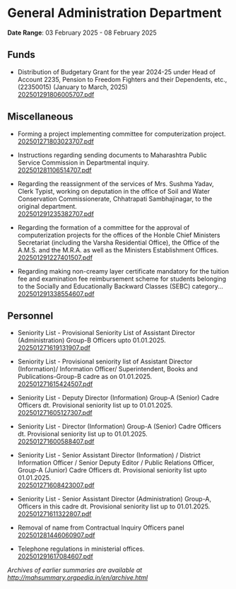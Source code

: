 # General Administration Department

**Date Range**: 03 February 2025 - 08 February 2025


## Funds
- Distribution of Budgetary Grant for the year 2024-25 under Head of Account 2235, Pension to Freedom Fighters and their Dependents, etc., (22350015) (January to March, 2025)\
  [202501291806005707.pdf](https://gr.maharashtra.gov.in/Site/Upload/Government%20Resolutions/English/202501291806005707.pdf)

## Miscellaneous
- Forming a project implementing committee for computerization project.\
  [202501271803023707.pdf](https://gr.maharashtra.gov.in/Site/Upload/Government%20Resolutions/English/202501271803023707.....pdf)

- Instructions regarding sending documents to Maharashtra Public Service Commission in Departmental inquiry.\
  [202501281106514707.pdf](https://gr.maharashtra.gov.in/Site/Upload/Government%20Resolutions/English/202501281106514707.pdf)

- Regarding the reassignment of the services of Mrs. Sushma Yadav, Clerk Typist, working on deputation in the office of Soil and Water Conservation Commissionerate, Chhatrapati Sambhajinagar, to the original department.\
  [202501291235382707.pdf](https://gr.maharashtra.gov.in/Site/Upload/Government%20Resolutions/English/202501291235382707.pdf)

- Regarding the formation of a committee for the approval of computerization projects for the offices of the Honble Chief Ministers Secretariat (including the Varsha Residential Office), the Office of the A.M.S. and the M.R.A. as well as the Ministers Establishment Offices.\
  [202501291227401507.pdf](https://gr.maharashtra.gov.in/Site/Upload/Government%20Resolutions/English/202501291227401507.pdf)

- Regarding making non-creamy layer certificate mandatory for the tuition fee and examination fee reimbursement scheme for students belonging to the Socially and Educationally Backward Classes (SEBC) category...\
  [202501291338554607.pdf](https://gr.maharashtra.gov.in/Site/Upload/Government%20Resolutions/English/202501291338554607.pdf)

## Personnel
- Seniority List - Provisional Seniority List of Assistant Director (Administration) Group-B Officers upto 01.01.2025.\
  [202501271619131907.pdf](https://gr.maharashtra.gov.in/Site/Upload/Government%20Resolutions/English/202501271619131907.pdf)

- Seniority List - Provisional seniority list of Assistant Director (Information)/ Information Officer/ Superintendent, Books and Publications-Group-B cadre as on 01.01.2025.\
  [202501271615424507.pdf](https://gr.maharashtra.gov.in/Site/Upload/Government%20Resolutions/English/202501271615424507.pdf)

- Seniority List - Deputy Director (Information) Group-A (Senior) Cadre Officers dt. Provisional seniority list up to 01.01.2025.\
  [202501271605127307.pdf](https://gr.maharashtra.gov.in/Site/Upload/Government%20Resolutions/English/202501271605127307.pdf)

- Seniority List - Director (Information) Group-A (Senior) Cadre Officers dt. Provisional seniority list up to 01.01.2025.\
  [202501271600588407.pdf](https://gr.maharashtra.gov.in/Site/Upload/Government%20Resolutions/English/202501271600588407.pdf)

- Seniority List - Senior Assistant Director (Information) / District Information Officer / Senior Deputy Editor / Public Relations Officer, Group-A (Junior) Cadre Officers dt. Provisional seniority list upto 01.01.2025.\
  [202501271608423007.pdf](https://gr.maharashtra.gov.in/Site/Upload/Government%20Resolutions/English/202501271608423007.pdf)

- Seniority List - Senior Assistant Director (Administration) Group-A, Officers in this cadre dt. Provisional seniority list up to 01.01.2025.\
  [202501271611322807.pdf](https://gr.maharashtra.gov.in/Site/Upload/Government%20Resolutions/English/202501271611322807.pdf)

- Removal of name from Contractual Inquiry Officers panel\
  [202501281446060907.pdf](https://gr.maharashtra.gov.in/Site/Upload/Government%20Resolutions/English/202501281446060907.pdf)

- Telephone regulations in ministerial offices.\
  [202501291617084607.pdf](https://gr.maharashtra.gov.in/Site/Upload/Government%20Resolutions/English/202501291617084607.pdf)


*Archives of earlier summaries are available at http://mahsummary.orgpedia.in/en/archive.html*